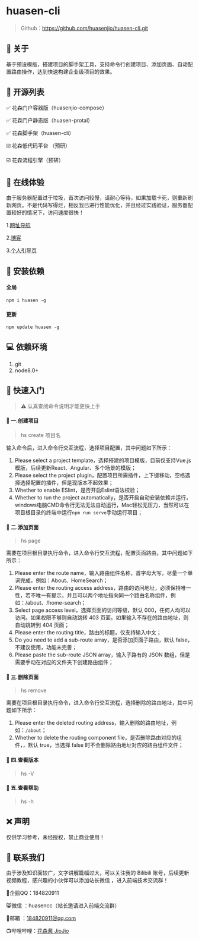 # huasen-cli

> Github：https://github.com/huasenjio/huasen-cli.git



## 📌 关于

基于预设模版，搭建项目的脚手架工具，支持命令行创建项目、添加页面、自动配置路由操作，达到快速构建企业级项目的效果。



## 💪 开源列表

✅ 花森门户容器版（huasenjio-compose）

✅ 花森门户静态版（huasen-protal）

✅ 花森脚手架（huasen-cli）

☑️ 花森低代码平台 （预研）

☑️ 花森流程引擎（预研）



## 🤩 在线体验

由于服务器配置过于垃圾，首次访问较慢，请耐心等待，如果加载卡死，则重新刷新网页。不是代码写得烂，相反我已进行性能优化，并且经过实践验证，服务器配置较好的情况下，访问速度很快！

1.[网址导航](http://n.huasen.cc/)

2.[博客](http://n.huasen.cc/#/article)

3.[个人引导页](http://huasen.cc/)



## 🔨 安装依赖

#### 全局

`npm i huasen -g`

#### 更新

`npm update huasen -g`



## 💻 依赖环境

1. git
2. node8.0+



## 🐛 快速入门

> ⚠️ 认真查阅命令说明才能更快上手

#### 🔑 一.创建项目

> hs create 项目名

输入命令后，进入命令行交互流程，选择项目配置，其中问题如下所示：

1. Please select a project template，选择搭建的项目模版，目前仅支持Vue.js模版，后续更新React、Angular、多个场景的模版；
2. Please select the project plugin，配置项目所需插件，上下键移动，空格选择选择配置的插件，但是现版本不起效果；
3. Whether to enable ESlint，是否开启Eslint语法校验；
4. Whether to run the project automatically，是否开启自动安装依赖并运行，windows电脑CMD命令行无法无法自动运行，Mac轻松无压力，当然可以在项目根目录的终端中运行`npm run serve`手动运行项目；

#### 🔑 二.添加页面

> hs page

需要在项目根目录执行命令，进入命令行交互流程，配置页面路由，其中问题如下所示：

1. Please enter the route name，输入路由组件名称，首字母大写，尽量一个单词完成，例如：About、HomeSearch；
2. Please enter the routing access address，路由的访问地址，必须保持唯一性，若不唯一有提示，并且可以两个地址指向同一个路由名称组件，例如：/about、/home-search；
3. Select page access level，选择页面的访问等级，默认 000，任何人均可以访问。如果权限不够则自动跳转 403 页面。如果输入不存在的路由地址，则自动跳转到 404 页面；
4. Please enter the routing title，路由的标题，仅支持输入中文；
5. Do you need to add a sub-route array，是否添加页面子路由，默认 false，不建议使用，功能未完善；
6. Please paste the sub-route JSON array，输入子路有的 JSON 数组，但是需要手动在对应的文件夹下创建路由组件；

#### 🔑 三.删除页面

> hs remove

需要在项目根目录执行命令，进入命令行交互流程，选择删除的路由地址，其中问题如下所示：

1. Please enter the deleted routing address，输入删除的路由地址，例如：`/about`；
2. Whether to delete the routing component file，是否删除路由对应的组件，，默认 true，当选择 false 时不会删除路由地址对应的路由组件文件；

#### 🔑 四.查看版本

> hs -V

#### 🔑 五.查看帮助

> hs -h



## ❌ 声明

仅供学习参考，未经授权，禁止商业使用！



## 🥳 联系我们

由于涉及知识面较广，文字讲解篇幅过大，可以关注我的 Bilibili 账号，后续更新视频教程，感兴趣的小伙伴可以添加站长微信 ，进入前端技术交流群！

🐧企鹅QQ：184820911

😸微信 ：huasencc（站长邀请进入前端交流群）

📮邮箱 ：[184820911@qq.com](https://github.com/huasenjio/huasen-compose/blob/main/184820911@qq.com)

📺哔哩哔哩：[花森酱 JioJio](https://space.bilibili.com/241546158)

